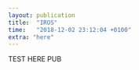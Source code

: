 ```yaml
---
layout: publication
title:  "IROS"
time:   "2018-12-02 23:12:04 +0100"
extra: "here"
---
```

TEST HERE PUB
